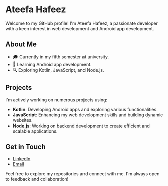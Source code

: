 # Ateefa Hafeez

Welcome to my GitHub profile! I'm Ateefa Hafeez, a passionate developer with a keen interest in web development and Android app development. 

## About Me
- 🎓 Currently in my fifth semester at university.
- 📱 Learning Android app development.
- 🔍 Exploring Kotlin, JavaScript, and Node.js.

## Projects
I'm actively working on numerous projects using:
- **Kotlin**: Developing Android apps and exploring various functionalities.
- **JavaScript**: Enhancing my web development skills and building dynamic websites.
- **Node.js**: Working on backend development to create efficient and scalable applications.

## Get in Touch
- [LinkedIn](www.linkedin.com/in/ateefa-hafeez)
- [Email](mailto:ateefa.hafeez412@gmail.com)

Feel free to explore my repositories and connect with me. I'm always open to feedback and collaboration!
